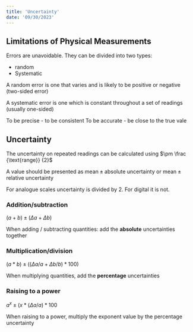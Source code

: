 ```yaml
---
title: 'Uncertainty'
date: '09/30/2023'
---
```


## Limitations of Physical Measurements

Errors are unavoidable. They can be divided into two types:
- random
- Systematic

A random error is one that varies and is likely to be positive or negative (two-sided error)

A systematic error is one which is constant throughout a set of readings (usually one-sided)

To be precise - to be consistent
To be accurate - be close to the true vale


## Uncertainty

The uncertainty on repeated readings can be calculated using $\pm \frac {\text{range}} {2}$

A value should be presented as $\text{mean} \pm \text{absolute uncertainty}$ or $\text{mean} \pm \text{relative uncertainty}$

For analogue scales uncertainty is divided by 2. For digital it is not.

### Addition/subtraction

$(a+b)\pm(\Delta a + \Delta b)$

When adding / subtracting quantities: add the **absolute** uncertainties together

### Multiplication/division

$(a*b)\pm((\Delta a/a + \Delta b/b) * 100)$

When multiplying quantities, add the **percentage** uncertainties

### Raising to a power

$a^x \pm (x * (\Delta a/a)*100%)$

When raising to a power, multiply the exponent value by the percentage uncertainty

